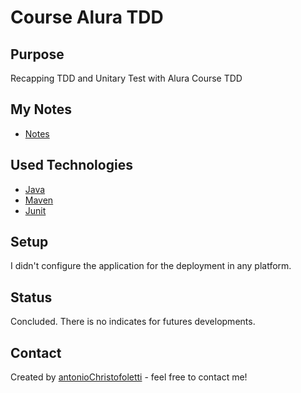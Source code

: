 # Course Alura TDD

## Purpose

Recapping TDD and Unitary Test with Alura Course TDD

## My Notes

- [Notes](https://github.com/antonioChristofoletti/course-alura-tdd-java/blob/main/myNotes.md)

## Used Technologies

- [Java](https://www.java.com/)
- [Maven](https://maven.apache.org/)
- [Junit](https://junit.org/junit5/)

## Setup

I didn't configure the application for the deployment in any platform.

## Status

Concluded. There is no indicates for futures developments.

## Contact

Created by [antonioChristofoletti](https://github.com/antonioChristofoletti) - feel free to contact me!

